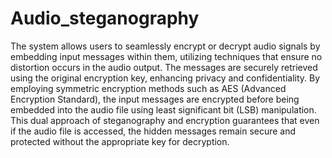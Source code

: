 # Audio_steganography

The system allows users to seamlessly encrypt or decrypt audio signals by embedding input messages within them, utilizing techniques that ensure no distortion occurs in the audio output. The messages are securely retrieved using the original encryption key, enhancing privacy and confidentiality. By employing symmetric encryption methods such as AES (Advanced Encryption Standard), the input messages are encrypted before being embedded into the audio file using least significant bit (LSB) manipulation. This dual approach of steganography and encryption guarantees that even if the audio file is accessed, the hidden messages remain secure and protected without the appropriate key for decryption.
